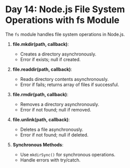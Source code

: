 # Day 14: Node.js File System Operations with fs Module

The `fs` module handles file system operations in Node.js.

1. **file.mkdir(path, callback)**: 
   - Creates a directory asynchronously.
   - Error if exists; null if created.

2. **file.readdir(path, callback)**: 
   - Reads directory contents asynchronously.
   - Error if fails; returns array of files if successful.

3. **file.rmdir(path, callback)**: 
   - Removes a directory asynchronously.
   - Error if not found; null if removed.

4. **file.unlink(path, callback)**: 
   - Deletes a file asynchronously.
   - Error if not found; null if deleted.

5. **Synchronous Methods**: 
   - Use `mkdirSync()` for synchronous operations.
   - Handle errors with try/catch.
